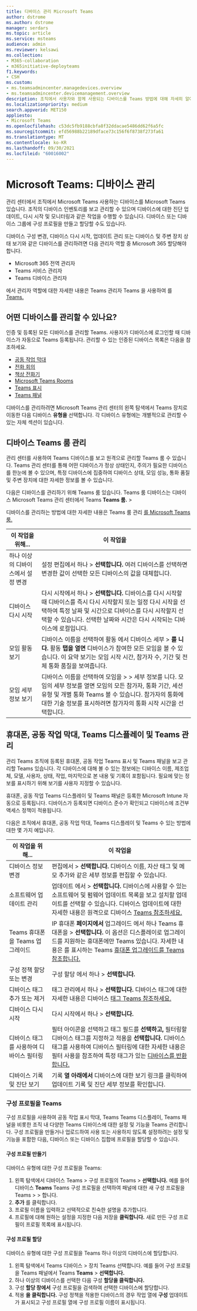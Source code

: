 ```yaml
---
title: 디바이스 관리 Microsoft Teams
author: dstrome
ms.author: dstrome
manager: serdars
ms.topic: article
ms.service: msteams
audience: admin
ms.reviewer: kelsawi
ms.collection:
- M365-collaboration
- m365initiative-deployteams
f1.keywords:
- CSH
ms.custom:
- ms.teamsadmincenter.managedevices.overview
- ms.teamsadmincenter.devicemanagement.overview
description: 조직에서 사용자와 함께 사용되는 디바이스를 Teams 방법에 대해 자세히 알아보습니다.
ms.localizationpriority: medium
search.appverid: MET150
appliesto:
- Microsoft Teams
ms.openlocfilehash: c53dc5fb9188cbfa8f32ddacae5486dd62f6a5fc
ms.sourcegitcommit: efd56988b22189dface73c156f6f8738f273fa61
ms.translationtype: MT
ms.contentlocale: ko-KR
ms.lasthandoff: 09/30/2021
ms.locfileid: "60016002"
---
```

# <a name="microsoft-teams-managing-your-devices"></a>Microsoft Teams: 디바이스 관리 

관리 센터에서 조직에서 Microsoft Teams 사용하는 디바이스를 Microsoft Teams 있습니다. 조직의 디바이스 인벤토리를 보고 관리할 수 있으며 디바이스에 대한 진단 업데이트, 다시 시작 및 모니터링과 같은 작업을 수행할 수 있습니다. 디바이스 또는 디바이스 그룹에 구성 프로필을 만들고 할당할 수도 있습니다.

디바이스 구성 변경, 디바이스 다시 시작, 업데이트 관리 또는 디바이스 및 주변 장치 상태 보기와 같은 디바이스를 관리하려면 다음 관리자 역할 중 Microsoft 365 할당해야 합니다.

- Microsoft 365 전역 관리자
- Teams 서비스 관리자
- Teams 디바이스 관리자

에서 관리자 역할에 대한 자세한 내용은 Teams 관리자 Teams 을 사용하여 를 [Teams.](../using-admin-roles.md)

## <a name="what-devices-can-you-manage"></a>어떤 디바이스를 관리할 수 있나요?

인증 및 등록된 모든 디바이스를 관리할 Teams. 사용자가 디바이스에 로그인할 때 디바이스가 자동으로 Teams 등록됩니다. 관리할 수 있는 인증된 디바이스 목록은 다음을 참조하세요.

- [공동 작업 막대](https://www.microsoft.com/microsoft-365/microsoft-teams/across-devices/devices/category?devicetype=16)
- [전화 회의](https://products.office.com/microsoft-teams/across-devices/devices/category?devicetype=73)
- [책상 전화기](https://products.office.com/microsoft-teams/across-devices/devices/category?devicetype=34)
- [Microsoft Teams Rooms](https://www.microsoft.com/microsoft-365/microsoft-teams/across-devices/devices/category?devicetype=20)
- [Teams 표시](https://www.microsoft.com/microsoft-365/microsoft-teams/across-devices/devices/category?devicetype=34)
- [Teams 패널](teams-panels.md)

디바이스를 관리하려면 Microsoft Teams 관리 [](https://admin.teams.microsoft.com)센터의 왼쪽 탐색에서 Teams 장치로 이동한 다음 디바이스 **유형을** 선택합니다. 각 디바이스 유형에는 개별적으로 관리할 수 있는 자체 섹션이 있습니다.

## <a name="manage-teams-rooms-devices"></a>디바이스 Teams 룸 관리

관리 센터를 사용하여 Teams 디바이스를 보고 원격으로 관리할 Teams 룸 수 있습니다. Teams 관리 센터를 통해 어떤 디바이스가 정상 상태인지, 주의가 필요한 디바이스를 한눈에 볼 수 있으며, 특정 디바이스에 집중하여 디바이스 상태, 모임 성능, 통화 품질 및 주변 장치에 대한 자세한 정보를 볼 수 있습니다. 

다음은 디바이스를 관리하기 위해 Teams 룸 있습니다. Teams 룸 디바이스는 디바이스 Microsoft Teams [](https://admin.teams.microsoft.com) 관리 센터에서 Teams **Teams 룸.**  >  

디바이스를 관리하는 방법에 대한 자세한 내용은 Teams 룸 관리 [를 Microsoft Teams 룸.](../rooms/rooms-manage.md)

| 이 작업을 위해...                          | 이 작업을                                                                                                                                                                                                                                                                                                                                                                          |
|----------------------------------------|----------------------------------------------------------------------------------------------------------------------------------------------------------------------------------------------------------------------------------------------------------------------------------------------------------------------------------------------------------------------------------|
| 하나 이상의 디바이스에서 설정 변경 | 설정 편집에서 하나 > **선택합니다.** 여러 디바이스를 선택하면 변경한 값이 선택한 모든 디바이스의 값을 대체합니다.                                                                                                                                                                                                                       |
| 디바이스 다시 시작                        | 다시 시작에서 하나 > **선택합니다.** 디바이스를 다시 시작할 때 디바이스를 즉시 다시 시작할지 또는 일정 다시 시작을 선택하여 특정 날짜 및 시간으로 디바이스를 다시 시작할지 선택할 수 있습니다.  선택한 날짜와 시간은 다시 시작되는 디바이스에 로컬입니다.                                                                                            |
| 모임 활동 보기                  | 디바이스 이름을 선택하여 활동 에서 디바이스 세부 > **를 니다.** 활동 **탭을 열면** 디바이스가 참여한 모든 모임을 볼 수 있습니다. 이 요약 보기는 모임 시작 시간, 참가자 수, 기간 및 전체 통화 품질을 보여줍니다.                                                                                        |
| 모임 세부 정보 보기                   | 디바이스 이름을 선택하여 모임을 > >  세부 정보를 니다. 모임의 세부 정보를 열면 모임의 모든 참가자, 통화 기간, 세션 유형 및 개별 통화 Teams 볼 수 있습니다. 참가자의 통화에 대한 기술 정보를 표시하려면 참가자의 통화 시작 시간을 선택합니다. |

## <a name="manage-phones-collaboration-bars-teams-displays-and-teams-panels"></a>휴대폰, 공동 작업 막대, Teams 디스플레이 및 Teams 관리 

관리 Teams 조직에 등록된 휴대폰, 공동 작업 Teams 표시 및 Teams 패널을 보고 관리할 Teams 있습니다. 각 디바이스에 대해 볼 수 있는 정보에는 디바이스 이름, 제조업체, 모델, 사용자, 상태, 작업, 마지막으로 본 내용 및 기록이 포함됩니다. 필요에 맞는 정보를 표시하기 위해 보기를 사용자 지정할 수 있습니다.

휴대폰, 공동 작업 Teams 디스플레이 및 Teams 패널은 등록한 Microsoft Intune 자동으로 등록됩니다. 디바이스가 등록되면 디바이스 준수가 확인되고 디바이스에 조건부 액세스 정책이 적용됩니다.

다음은 조직에서 휴대폰, 공동 작업 막대, Teams 디스플레이 및 Teams 수 있는 방법에 대한 몇 가지 예입니다.  

| 이 작업을 위해...                           | 이 작업을                                                                                                                                                                                                                                                                                                      |
|-----------------------------------------|--------------------------------------------------------------------------------------------------------------------------------------------------------------------------------------------------------------------------------------------------------------------------------------------------------------|
| 디바이스 정보 변경               | 편집에서 > **선택합니다.** 디바이스 이름, 자산 태그 및 메모 추가와 같은 세부 정보를 편집할 수 있습니다.                                                                                                                                                                                                              |
| 소프트웨어 업데이트 관리                 | 업데이트 에서 > **선택합니다.** 디바이스에 사용할 수 있는 소프트웨어 및 펌웨어 업데이트 목록을 보고 설치할 업데이트를 선택할 수 있습니다. 디바이스 업데이트에 대한 자세한 내용은 원격으로 디바이스 [Teams 참조하세요.](remote-update.md)                                                          |
| Teams 휴대폰을 Teams 업그레이드  | IP 휴대폰 **페이지에서** 업그레이드 에서 하나 Teams 휴대폰을 > **선택합니다.** 이 옵션은 디스플레이로 업그레이드를 지원하는 휴대폰에만 Teams 있습니다. 자세한 내용은 를 표시하는 Teams [휴대폰 업그레이드를 Teams 참조합니다.](upgrade-phones-to-displays.md)                                                      |
| 구성 정책 할당 또는 변경 | 구성 할당 에서 하나 > **선택합니다.**                                                                                                                                                                                                                                                       |
| 디바이스 태그 추가 또는 제거               | 태그 관리에서 하나 > **선택합니다.** 디바이스 태그에 대한 자세한 내용은 디바이스 [태그 Teams 참조하세요.](manage-device-tags.md)                                                                                                                                                                 |
| 디바이스 다시 시작                         | 다시 시작에서 하나 > **선택합니다.**                                                                                                                                                                                                                                                                    |
| 디바이스 태그를 사용하여 디바이스 필터링        | 필터 아이콘을 선택하고 태그 필드를 **선택하고,** 필터링할 디바이스 태그를 지정하고 적용을 **선택합니다.** 디바이스 태그를 사용하여 디바이스 필터링에 대한 자세한 내용은 필터 사용을 참조하여 특정 태그가 있는 [디바이스를 반환합니다.](manage-device-tags.md#use-filters-to-return-devices-with-a-specific-tag) |
| 디바이스 기록 및 진단 보기     | 기록 **열 아래에서**  디바이스에 대한 보기 링크를 클릭하여 업데이트 기록 및 진단 세부 정보를 확인합니다.                                                                                                                                                                                         |

### <a name="use-configuration-profiles-in-teams"></a>구성 프로필을 Teams

구성 프로필을 사용하여 공동 작업 표시 막대, Teams Teams 디스플레이, Teams 패널을 비롯한 조직 내 다양한 Teams 디바이스에 대한 설정 및 기능을 Teams 관리합니다. 구성 프로필을 만들거나 업로드하여 사용 또는 사용하지 않도록 설정하려는 설정 및 기능을 포함한 다음, 디바이스 또는 디바이스 집합에 프로필을 할당할 수 있습니다. 

#### <a name="create-a-configuration-profile"></a>구성 프로필 만들기

디바이스 유형에 대한 구성 프로필을 Teams:

1. 왼쪽 탐색에서 디바이스  Teams > 구성 프로필의 Teams > **선택합니다.** 예를 들어 디바이스 **Teams** Teams 구성 프로필을 선택하여 패널에 대한 새 구성 프로필을 Teams  >    >   합니다.
2. **추가** 를 클릭합니다.
3. 프로필 이름을 입력하고 선택적으로 친숙한 설명을 추가합니다.
4. 프로필에 대해 원하는 설정을 지정한 다음 저장을 **클릭합니다.**
   새로 만든 구성 프로필이 프로필 목록에 표시됩니다.

#### <a name="assign-a-configuration-profile"></a>구성 프로필 할당
디바이스 유형에 대한 구성 프로필을 Teams 하나 이상의 디바이스에 할당합니다.

1. 왼쪽 탐색에서 Teams  디바이스 > 장치 Teams 선택합니다. 예를 들어 구성 프로필을 Teams 패널에서 Teams **Teams**  >  **선택합니다.**
2. 하나 이상의 디바이스를 선택한 다음 구성 **할당을 클릭합니다.**  
3. 구성 **할당 창에서** 구성 프로필을 검색하여 선택한 디바이스에 할당합니다.
4. 적용 **을 클릭합니다.**
   구성 정책을 적용한 디바이스의 경우  작업 열에 **구성** 업데이트가  표시되고 구성 프로필 열에 구성 프로필 이름이 표시됩니다.
